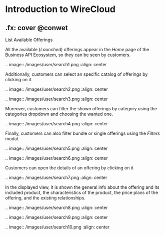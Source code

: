 # Introduction to WireCloud
.fx: cover
@conwet
---

List Available Offerings


All the available (*Launched*) offerings appear in the *Home* page of the Business API Ecosystem, so they can be seen by customers.

.. image:: /images/user/search1.png
   :align: center

Additionally, customers can select an specific catalog of offerings by clicking on it.

.. image:: /images/user/search2.png
   :align: center

.. image:: /images/user/search3.png
   :align: center

Moreover, customers can filter the shown offerings by category using the categories dropdown and choosing the wanted one.

.. image:: /images/user/search4.png
   :align: center

Finally, customers can also filter bundle or single offerings using the *Filters* modal.

.. image:: /images/user/search5.png
   :align: center

.. image:: /images/user/search6.png
   :align: center

Customers can open the details of an offering by clicking on it

.. image:: /images/user/search7.png
   :align: center

In the displayed view, it is shown the general info about the offering and its included product, the characteristics of the product, the price plans of the offering, and the existing relationships.

.. image:: /images/user/search8.png
   :align: center

.. image:: /images/user/search9.png
   :align: center

.. image:: /images/user/search10.png
   :align: center


